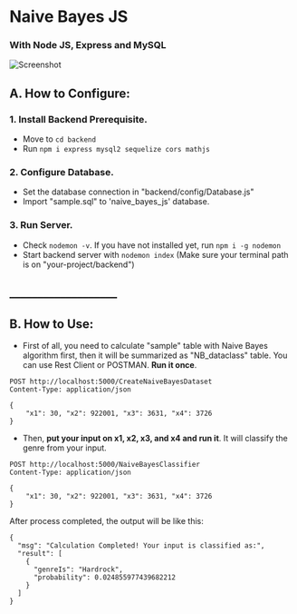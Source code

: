 # Naive Bayes JS

### With Node JS, Express and MySQL

![Screenshot](https://i.ibb.co/fvxH2dj/image.png)

## A. How to Configure:

### 1. Install Backend Prerequisite.

- Move to `cd backend`
- Run `npm i express mysql2 sequelize cors mathjs`

### 2. Configure Database.
- Set the database connection in "backend/config/Database.js"
- Import "sample.sql" to 'naive_bayes_js' database.

### 3. Run Server.
- Check `nodemon -v`. If you have not installed yet, run `npm i -g nodemon`
- Start backend server with `nodemon index` (Make sure your terminal path is on "your-project/backend")

## ___________________

## B. How to Use:
- First of all, you need to calculate "sample" table with Naive Bayes algorithm first, then it will be summarized as "NB_dataclass" table. You can use Rest Client or POSTMAN. <b> Run it once</b>.
```
POST http://localhost:5000/CreateNaiveBayesDataset
Content-Type: application/json

{
    "x1": 30, "x2": 922001, "x3": 3631, "x4": 3726
}
```
- Then, <b>put your input on x1, x2, x3, and x4 and run it</b>. It will classify the genre from your input. 
```
POST http://localhost:5000/NaiveBayesClassifier
Content-Type: application/json

{
    "x1": 30, "x2": 922001, "x3": 3631, "x4": 3726
}
```
After process completed, the output will be like this:
```
{
  "msg": "Calculation Completed! Your input is classified as:",
  "result": [
    {
      "genreIs": "Hardrock",
      "probability": 0.024855977439682212
    }
  ]
}
```